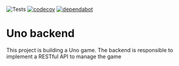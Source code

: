![Tests](https://github.com/uno-project/backend/workflows/Tests/badge.svg)
[![codecov](https://codecov.io/gh/uno-project/backend/branch/master/graph/badge.svg)](https://codecov.io/gh/uno-project/backend)
[![dependabot](https://img.shields.io/badge/dependabot-enable-brightgreen)](https://dependabot.com/)

# Uno backend


This project is building a Uno game. The backend is responsible to implement a RESTful API to manage the game
